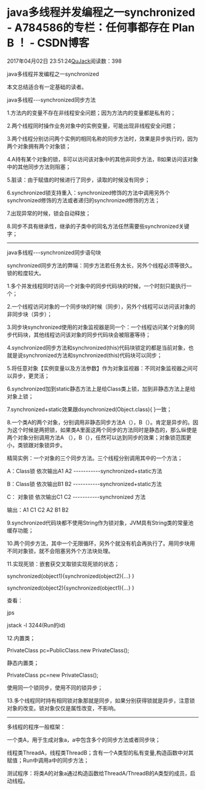 # java多线程并发编程之一synchronized - A784586的专栏：任何事都存在 Plan B ！ - CSDN博客





2017年04月02日 23:51:24[QuJack](https://me.csdn.net/A784586)阅读数：398








java多线程并发编程之一synchronized


本文总结适合有一定基础的读者。

java多线程---synchronized同步方法

1.方法内的变量不存在非线程安全问题；因为方法内的变量都是私有的；

2.两个线程同时操作业务对象中的实例变量，可能出现非线程安全问题；

3.两个线程分别访问两个实例的相同名称的同步方法时，效果是异步执行的，因为两个对象拥有两个对象锁；

4.A持有某个对象的锁，B可以访问该对象中的其他非同步方法，B如果访问该对象中的其他同步方法则阻塞；

5.脏读：由于赋值的时候进行了同步，读取的时候没有同步；

6.synchronized锁支持重入：synchronized修饰的方法中调用另外个synchronized修饰的方法或者递归的synchronized修饰的方法；

7.出现异常的时候，锁会自动释放；

8.同步不具有继承性，继承的子类中的同名方法任然需要些synchronized关键字；

-----------------------------------------------------------------------------------------------------------------------

java多线程---synchronized同步语句块

synchronized同步方法的弊端：同步方法若任务太长，另外个线程必须等很久。锁的粒度较大。

1.多个并发线程同时访问一个对象中的同步代码块的时候，一个时刻只能执行一个；

2.一个线程访问对象的一个同步块的时候（同步），另外个线程可以访问该对象的非同步块（异步）；

3.同步块synchronized使用的对象监视器是同一个：一个线程访问某个对象的同步代码块，其他线程访问该对象的同步代码块会被阻塞等待；

4.synchronized同步方法和synchronized(this)代码块锁定的都是当前对象，也就是说synchronized方法和synchronized(this)代码块可以同步；

5.将任意对象【实例变量以及方法参数】作为对象监视器：不同对象监视器之间可以异步，更灵活；

6.synchronized加到static静态方法上是给Class类上锁，加到非静态方法上是给对象上锁；

7.synchronized+static效果跟dsynchronized(Object.class){ }一致；

8.一个类A的两个对象，分别调用非静态同步方法A（），B（）。肯定是异步的。因为这个时候是两把锁，如果类A里面这两个同步的方法同时是静态的，那么纵使是两个对象分别调用方法A
 （），B（），任然可以达到同步的效果；对象锁范围更小，类锁跟对象锁异步。

精简实例：一个对象的三个同步方法。三个线程分别调用其中的一个方法；

A：Class锁 依次输出A1 A2 -----------synchronized+static方法

B：Class锁 依次输出B1 B2 -----------synchronized+static方法

C： 对象锁 依次输出C1 C2 -----------synchronized 方法

输出：A1 C1 C2 A2 B1 B2





9.synchronized代码块都不使用String作为锁对象，JVM具有String类的常量池缓存功能；

10.两个同步方法，其中一个无限循环，另外个就没有机会再执行了。用同步块用不同对象锁，就不会阻塞另外个方法块处理。

11.实现死锁：嵌套获交叉取锁实现死锁的状态；

synchronized(object1){synchronized(object2){...} }

synchronized(object2){synchronized(object1){...} }

查看：

jps

jstack -l 3244(Run的id)

12.内置类；

PrivateClass pc=PublicClass.new PrivateClass();

静态内置类；

PrivateClass pc=new PrivateClass();

使用同一个锁同步，使用不同的锁异步；

13.多个线程同时持有相同锁对象那就是同步，如果分别获得锁就是异步，注意锁对象的改变。锁对象仅仅是属性改变，不影响。



----------------------------------------------------------------------------------

多线程的程序一般框架：

一个类A，用于生成对象a，a中包含多个的同步方法或者同步块；

线程类ThreadA，线程类ThreadB；含有一个A类型的私有变量,构造函数中对其赋值；Run中调用a中的同步方法；

测试程序：将类A的对象a通过构造函数给ThreadA/ThreadB的A类型的成员，启动线程。






